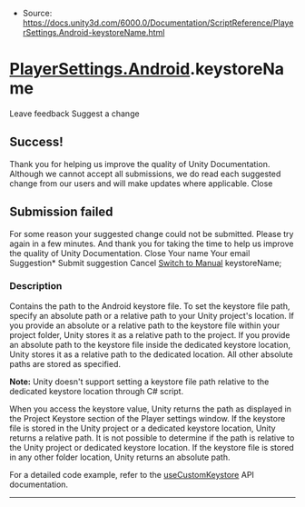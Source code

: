 * Source: https://docs.unity3d.com/6000.0/Documentation/ScriptReference/PlayerSettings.Android-keystoreName.html

#  [PlayerSettings.Android](https://docs.unity3d.com/6000.0/Documentation/ScriptReference/PlayerSettings.Android.html).keystoreName
Leave feedback
Suggest a change
## Success!
Thank you for helping us improve the quality of Unity Documentation. Although we cannot accept all submissions, we do read each suggested change from our users and will make updates where applicable.
Close
## Submission failed
For some reason your suggested change could not be submitted. Please <a>try again</a> in a few minutes. And thank you for taking the time to help us improve the quality of Unity Documentation.
Close
Your name Your email Suggestion* Submit suggestion
Cancel
[Switch to Manual](https://docs.unity3d.com/6000.0/Documentation/Manual/class-PlayerSettings.html "Go to PlayerSettings Component in the Manual")
keystoreName; 
### Description
Contains the path to the Android keystore file.
To set the keystore file path, specify an absolute path or a relative path to your Unity project's location. If you provide an absolute or a relative path to the keystore file within your project folder, Unity stores it as a relative path to the project. If you provide an absolute path to the keystore file inside the dedicated keystore location, Unity stores it as a relative path to the dedicated location. All other absolute paths are stored as specified.  
  
**Note:** Unity doesn't support setting a keystore file path relative to the dedicated keystore location through C# script.  
  
When you access the keystore value, Unity returns the path as displayed in the Project Keystore section of the Player settings window. If the keystore file is stored in the Unity project or a dedicated keystore location, Unity returns a relative path. It is not possible to determine if the path is relative to the Unity project or dedicated keystore location. If the keystore file is stored in any other folder location, Unity returns an absolute path.  
  
For a detailed code example, refer to the [useCustomKeystore](https://docs.unity3d.com/6000.0/Documentation/ScriptReference/PlayerSettings.Android-useCustomKeystore.html) API documentation.
* * *
